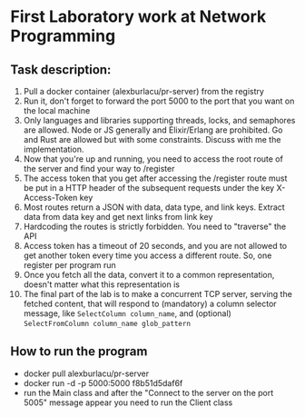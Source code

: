 # First Laboratory work at Network Programming
## Task description: 
 1. Pull a docker container (alexburlacu/pr-server) from the registry
 2. Run it, don't forget to forward the port 5000 to the port that you want on the local machine
 3. Only languages and libraries supporting threads, locks, and semaphores are allowed. Node or JS generally and Elixir/Erlang are prohibited. Go and Rust are allowed but with some constraints. Discuss with me the implementation.
 4. Now that you're up and running, you need to access the root route of the server and find your way to /register
 5. The access token that you get after accessing the /register route must be put in a HTTP header of the subsequent requests under the key X-Access-Token key
 6. Most routes return a JSON with data, data type, and link keys. Extract data from data key and get next links from link key
 7. Hardcoding the routes is strictly forbidden. You need to "traverse" the API
 8. Access token has a timeout of 20 seconds, and you are not allowed to get another token every time you access a different route. So, one register per program run
 9. Once you fetch all the data, convert it to a common representation, doesn't matter what this representation is
 10. The final part of the lab is to make a concurrent TCP server, serving the fetched content, that will respond to (mandatory) a column selector message, like `SelectColumn column_name`, and (optional) `SelectFromColumn column_name glob_pattern`

## How to run the program

 - docker pull alexburlacu/pr-server
 - docker run -d -p 5000:5000 f8b51d5daf6f
 - run the Main class and after the "Connect to the server on the port 5005" message appear you need to run the Client class
